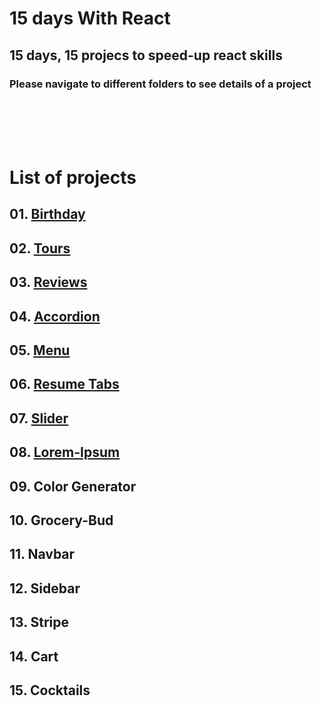 # 15 days With React
## 15 days, 15 projecs to speed-up react skills
### Please navigate to different folders to see details of a project
<br /> <br /> <br /> <br />

# List of projects
## 01. [Birthday](https://remind-birthday.netlify.app/)
## 02. [Tours](https://tour-info.netlify.app/)
## 03. [Reviews](https://review-person.netlify.app/)
## 04. [Accordion](https://toggle-question.netlify.app)
## 05. [Menu](https://item-menu.netlify.app/)
## 06. [Resume Tabs](https://resume-tabs.netlify.app)
## 07. [Slider](https://review-slider.netlify.app)
## 08. [Lorem-Ipsum](https://makelorem.netlify.app)
## 09. Color Generator
## 10. Grocery-Bud
## 11. Navbar
## 12. Sidebar
## 13. Stripe
## 14. Cart
## 15. Cocktails